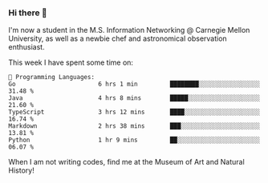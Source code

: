 ### Hi there 👋

I'm now a student in the M.S. Information Networking @ Carnegie Mellon University, as well as a newbie chef and astronomical observation enthusiast. 



<!--START_SECTION:waka-->
This week I have spent some time on: 

```text
💬 Programming Languages: 
Go                       6 hrs 1 min         ████████░░░░░░░░░░░░░░░░░   31.48 % 
Java                     4 hrs 8 mins        █████░░░░░░░░░░░░░░░░░░░░   21.60 % 
TypeScript               3 hrs 12 mins       ████░░░░░░░░░░░░░░░░░░░░░   16.74 % 
Markdown                 2 hrs 38 mins       ███░░░░░░░░░░░░░░░░░░░░░░   13.81 % 
Python                   1 hr 9 mins         ██░░░░░░░░░░░░░░░░░░░░░░░   06.07 % 
```


<!--END_SECTION:waka-->

When I am not writing codes, find me at the Museum of Art and Natural History!
